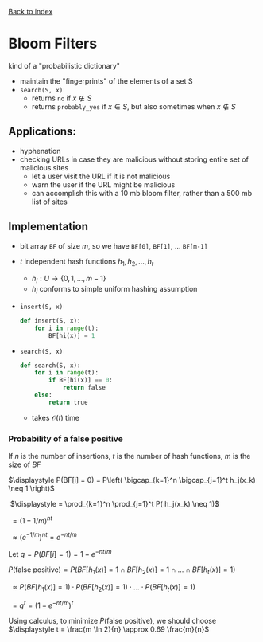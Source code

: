 [Back to index](index)

# Bloom Filters

kind of a "probabilistic dictionary"

- maintain the "fingerprints" of the elements of a set S
- `search(S, x)`
  - returns `no` if $x \not \in S$
  - returns `probably_yes` if $x \in S$, but also sometimes when $x \not \in S$

## Applications:

- hyphenation
- checking URLs in case they are malicious without storing entire set of malicious sites
  - let a user visit the URL if it is not malicious
  - warn the user if the URL might be malicious
  - can accomplish this with a 10 mb bloom filter, rather than a 500 mb list of sites

## Implementation

- bit array `BF` of size $m$, so we have `BF[0]`, `BF[1]`, ... `BF[m-1]`

- $t$ independent hash functions $h_1, h_2, ..., h_t$

  - $h_i : U \to \{ 0, 1, ..., m-1 \}$
  - $h_i$ conforms to simple uniform hashing assumption

- `insert(S, x)`

  ```python
  def insert(S, x):
      for i in range(t):
          BF[hi(x)] = 1
  ```
  
- `search(S, x)`
  
  ```python
  def search(S, x):
      for i in range(t):
          if BF[hi(x)] == 0:
              return false
      else:
          return true
  ```
  
  
  - takes $\mathcal O(t)$ time

### Probability of a false positive

If $n$ is the number of insertions, $t$ is the number of hash functions, $m$ is the size of $BF$

$\displaystyle P(BF[i] = 0) = P\left( \bigcap_{k=1}^n \bigcap_{j=1}^t h_j(x_k) \neq 1 \right)$

​		$\displaystyle = \prod_{k=1}^n \prod_{j=1}^t P( h_j(x_k) \neq 1)$

​		$= (1 - 1/m)^{nt}$

​		$\approx (e^{-1/m})^{nt} = e^{-nt/m}$

Let $q = P(BF[i] = 1) = 1 - e^{-nt/m}$

$P(\text{false positive}) = P(BF[h_1(x)] = 1 \cap BF[h_2(x)] = 1\;\cap\; ...\; \cap\; BF[h_t(x)] = 1)$

​		$\approx P(BF[h_1(x)] = 1) \cdot P(BF[h_2(x)] = 1)\; \cdot\; ...\; \cdot\; P(BF[h_t(x)] = 1)$

​		$= q^t = (1 - e^{-nt/m})^t$

Using calculus, to minimize $P(\text{false positive})$, we should choose $\displaystyle t = \frac{m \ln 2}{n} \approx 0.69 \frac{m}{n}$

